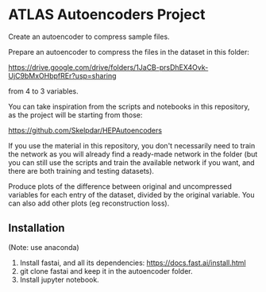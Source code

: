 # ATLAS Autoencoders Project 
Create an autoencoder to compress sample files.

Prepare an autoencoder to compress the files in the dataset in this folder:

https://drive.google.com/drive/folders/1JaCB-prsDhEX4Ovk-UjC9bMxOHbpfREr?usp=sharing

from 4 to 3 variables.

You can take inspiration from the scripts and notebooks in this repository, as the project will be starting from those:

https://github.com/Skelpdar/HEPAutoencoders

If you use the material in this repository, you don't necessarily need to train the network as you will already find a ready-made network in the folder (but you can still use the scripts and train the available network if you want, and there are both training and testing datasets).

Produce plots of the difference between original and uncompressed variables for each entry of the dataset, divided by the original variable. You can also add other plots (eg reconstruction loss).

## Installation
(Note: use anaconda)
1) Install fastai, and all its dependencies: https://docs.fast.ai/install.html
2) git clone fastai and keep it in the autoencoder folder.
3) Install jupyter notebook. 
